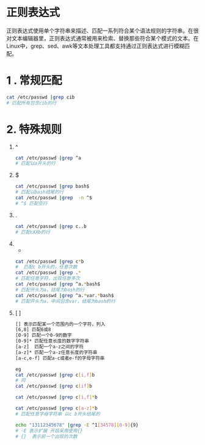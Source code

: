 # 正则表达式

正则表达式使用单个字符串来描述、匹配一系列符合某个语法规则的字符串。在很对文本编辑器里，正则表达式通常被用来检索、替换那些符合某个模式的文本。在Linux中，grep、sed、awk等文本处理工具都支持通过正则表达式进行模糊匹配。

# 1 . 常规匹配

```bash
cat /etc/passwd |grep cib
# 匹配所有包含cib的行
```

# 2. 特殊规则

1. ^
    
    ```bash
    cat /etc/passwd |grep ^a
    # 匹配以a开头的行
    ```
    
2. $
    
    ```bash
    cat /etc/passwd |grep bash$
    # 匹配以bash结尾的行
    cat /etc/passwd |grep  -n ^$
    # ^$ 匹配空行
    ```
    
3. .
    
    ```bash
    cat /etc/passwd |grep c..b
    # 匹配cXXb的行
    ```
    
4. *
    
    ```bash
    cat /etc/passwd |grep c*b
    #  匹配c b开头的，任意次数
    cat /etc/passwd |grep .*
    # 匹配任意字符，出现任意多次
    cat /etc/passwd |grep ^a.*bash$
    # 匹配开头为a，结尾为bash的行
    cat /etc/passwd |grep ^a.*var.*bash$
    # 匹配开头为a，中间包含var，结尾为bash的行 
    ```
    
5. [ ]
    
    ```bash
    [] 表示匹配某一个范围内的一个字符，列入
    [6,8] 匹配6或8
    [0-9] 匹配一个0-9的数字
    [0-9]* 匹配任意长度的数字字符串
    [a-z]  匹配一个a-z之间的字符
    [a-z]* 匹配一个a-z任意长度的字符串
    [a-c,e-f] 匹配a-c或者e-f的字母字符串
    
    eg
    cat /etc/passwd |grep c[i,f]b
    # 同
    cat /etc/passwd |grep c[if]b
    
    cat /etc/passwd |grep c[i,f]*b
    
    cat /etc/passwd |grep c[a-z]*b
    # 匹配任意字母字符串 以c b开头结尾的
    
    echo "13112345678" |grep -E ^1[34578][0-9]{9}
    # -E 表示扩展 开启采用使用{}
    # {}  表示前一个出现的次数
    ```